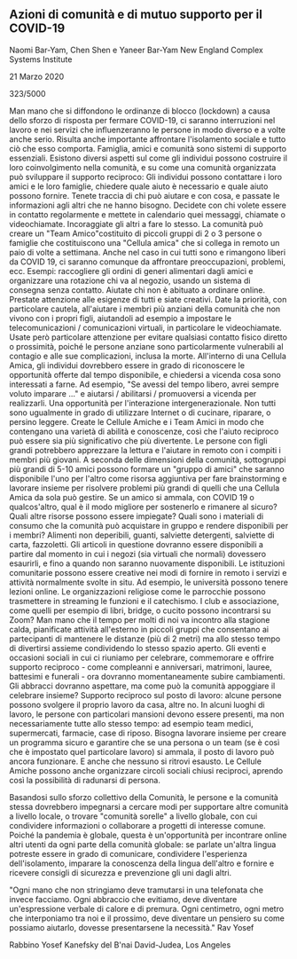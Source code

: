 ## Azioni di comunità e di mutuo supporto per il COVID-19

Naomi Bar-Yam, Chen Shen e Yaneer Bar-Yam
New England Complex Systems Institute

21 Marzo 2020

323/5000

Man mano che si diffondono le ordinanze di blocco (lockdown) a causa dello sforzo di risposta per fermare COVID-19, ci saranno interruzioni nel lavoro e nei servizi che influenzeranno le persone in modo diverso e a volte anche serio. Risulta anche importante affrontare l'isolamento sociale e tutto ciò che esso comporta. Famiglia, amici e comunità sono sistemi di supporto essenziali.
Esistono diversi aspetti sul come gli individui possono costruire il loro coinvolgimento nella comunità, e su come una comunità organizzata può sviluppare il supporto reciproco:
Gli individui possono contattare i loro amici e le loro famiglie, chiedere quale aiuto è necessario e quale aiuto possono fornire. Tenete traccia di chi può aiutare e con cosa, e passate le informazioni agli altri che ne hanno bisogno. Decidete con chi volete essere in contatto regolarmente e mettete in calendario quei messaggi, chiamate o videochiamate. Incoraggiate gli altri a fare lo stesso.
La comunità può creare un "Team Amico"costituito di piccoli gruppi di 2 o 3 persone o famiglie che costituiscono una "Cellula amica" che si collega in remoto un paio di volte a settimana. Anche nel caso in cui tutti sono e rimangono liberi da COVID 19, ci saranno comunque da affrontare preoccupazioni, problemi, ecc. Esempi: raccogliere gli ordini di generi alimentari dagli amici e organizzare una rotazione chi va al negozio, usando un sistema di consegna senza contatto. Aiutate chi non è abituato a ordinare online. Prestate attenzione alle esigenze di tutti e siate creativi.
Date la priorità, con particolare cautela, all'aiutare i membri più anziani della comunità che non vivono con i propri figli, aiutandoli ad esempio a impostare le telecomunicazioni / comunicazioni virtuali, in particolare le videochiamate. Usate però particolare attenzione per evitare qualsiasi contatto fisico diretto o prossimità, poiché le persone anziane sono particolarmente vulnerabili al contagio e alle sue complicazioni, inclusa la morte.
All'interno di una Cellula Amica, gli individui dovrebbero essere in grado di riconoscere le opportunità offerte dal tempo disponibile, e chiedersi a vicenda cosa sono interessati a farne. Ad esempio, "Se avessi del tempo libero, avrei sempre voluto imparare ..." e aiutarsi / abilitarsi / promuoversi a vicenda per realizzarli.
Una opportunità per l'interazione intergenerazionale. Non tutti sono ugualmente in grado di utilizzare Internet o di cucinare, riparare, o persino leggere. Create le Cellule Amiche e i Team Amici in modo che contengano una varietà di abilità e conoscenze, così che l'aiuto reciproco può essere sia più significativo che più divertente. Le persone con figli grandi potrebbero apprezzare la lettura e l'aiutare in remoto con i compiti i membri più giovani.
A seconda delle dimensioni della comunità, sottogruppi più grandi di 5-10 amici possono formare un "gruppo di amici" che saranno disponibile l'uno per l'altro come risorsa aggiuntiva per fare brainstorming e lavorare insieme per risolvere problemi più grandi di quelli che una Cellula Amica da sola può gestire. Se un amico si ammala, con COVID 19 o qualcos'altro, qual è il modo migliore per sostenerlo e rimanere al sicuro? Quali altre risorse possono essere impiegate?
Quali sono i materiali di consumo che la comunità può acquistare in gruppo e rendere disponibili per i membri? Alimenti non deperibili, guanti, salviette detergenti, salviette di carta, fazzoletti. Gli articoli in questione dovranno essere disponibili a partire dal momento in cui i negozi (sia virtuali che normali) dovessero esaurirli, e fino a quando non saranno nuovamente disponibili.
Le istituzioni comunitarie possono essere creative nei modi di fornire in remoto i servizi e attività normalmente svolte in situ. Ad esempio, le università possono tenere lezioni online. Le organizzazioni religiose come le parrocchie possono trasmettere in streaming le funzioni e il catechismo. I club e associazione, come quelli per esempio di libri, bridge, o cucito possono incontrarsi su Zoom?
Man mano che il tempo per molti di noi va incontro alla stagione calda, pianificate attività all'esterno in piccoli gruppi che consentano ai partecipanti di mantenere le distanze (più di 2 metri) ma allo stesso tempo di divertirsi assieme condividendo lo stesso spazio aperto.
Gli eventi e occasioni sociali in cui ci riuniamo per celebrare, commemorare e offrire supporto reciproco - come compleanni e anniversari, matrimoni, lauree, battesimi e funerali - ora dovranno momentaneamente subire cambiamenti. Gli abbracci dovranno aspettare, ma come può la comunità appoggiare il celebrare insieme?
Supporto reciproco sul posto di lavoro: alcune persone possono svolgere il proprio lavoro da casa, altre no. In alcuni luoghi di lavoro, le persone con particolari mansioni devono essere presenti, ma non necessariamente tutte allo stesso tempo: ad esempio team medici, supermercati, farmacie, case di riposo. Bisogna lavorare insieme per creare un programma sicuro e garantire che se una persona o un team (se è così che è impostato quel particolare lavoro) si ammala, il posto di lavoro può ancora funzionare. E anche che nessuno si ritrovi esausto.
Le Cellule Amiche possono anche organizzare circoli sociali chiusi reciproci, aprendo così la possibilità di radunarsi di persona.

Basandosi sullo sforzo collettivo della Comunità, le persone e la comunità stessa dovrebbero impegnarsi a cercare modi per supportare altre comunità a livello locale, o trovare "comunità sorelle" a livello globale, con cui condividere informazioni o collaborare a progetti di interesse comune.
Poiché la pandemia è globale, questa è un'opportunità per incontrare online altri utenti da ogni parte della comunità globale: se parlate un'altra lingua potreste essere in grado di comunicare, condividere l'esperienza dell'isolamento, imparare la conoscenza della lingua dell'altro e fornire e ricevere consigli di sicurezza e prevenzione gli uni dagli altri.

"Ogni mano che non stringiamo deve tramutarsi in una telefonata che invece facciamo. Ogni abbraccio che evitiamo, deve diventare un'espressione verbale di calore e di premura. Ogni centimetro, ogni metro che interponiamo tra noi e il prossimo, deve diventare un pensiero su come possiamo aiutarlo, dovesse presentarsene la necessità."
Rav Yosef

Rabbino Yosef Kanefsky del B'nai David-Judea, Los Angeles

